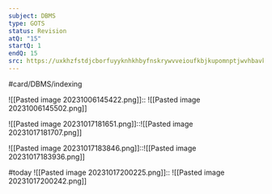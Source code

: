 ```yaml
---
subject: DBMS
type: GOTS
status: Revision
atQ: "15"
startQ: 1
endQ: 15
src: https://uxkhzfstdjcborfuyyknhkhbyfnskrywvveioufkbjkupomnptjwvhbavkysuhi.vercel.app/gateoverflow.in/quiz/results.html?exam_id=386
---
```


#card/DBMS/indexing

![[Pasted image 20231006145422.png]]:: ![[Pasted image 20231006145502.png]] <!--SR:!2023-11-11,13,272-->

![[Pasted image 20231017181651.png]]::![[Pasted image 20231017181707.png]] <!--SR:!2023-11-23,16,252-->

![[Pasted image 20231017183846.png]]::![[Pasted image 20231017183936.png]] <!--SR:!2023-11-10,12,270-->

#today ![[Pasted image 20231017200225.png]]:: ![[Pasted image 20231017200242.png]] <!--SR:!2023-10-28,3,252-->